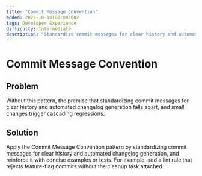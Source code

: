 ```yaml
---
title: "Commit Message Convention"
added: 2025-10-10T00:00:00Z
tags: Developer Experience
difficulty: Intermediate
description: "Standardize commit messages for clear history and automated changelog generation."
---
```

# Commit Message Convention

## Problem

Without this pattern, the premise that standardizing commit messages for clear history and automated changelog generation falls apart, and small changes trigger cascading regressions.

## Solution

Apply the Commit Message Convention pattern by standardizing commit messages for clear history and automated changelog generation, and reinforce it with concise examples or tests. For example, add a lint rule that rejects feature-flag commits without the cleanup task attached.

